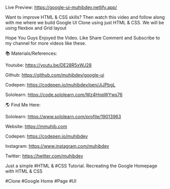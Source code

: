 
Live Preview: https://google-ui-muhibdev.netlify.app/

Want to improve HTML & CSS skills? Then watch this video and follow along with me where we build Google UI Clone using just HTML & CSS. We will be using flexbox and Grid layout

Hope You Guys Enjoyed the Video. Like Share Comment and Subscribe to my channel for more videos like these.



📚 Materials/References:

Youtube: https://youtu.be/DE28R5xWJ28

Github: https://github.com/muhibdev/google-ui

Codepen: https://codepen.io/muhibdev/pen/JjJPbgL

Sololearn: https://code.sololearn.com/Wz4HnpWYws76




🌎 Find Me Here:

Sololearn:  https://www.sololearn.com/profile/19013963

Website:  https://mmuhib.com

Codepen: https://codepen.io/muhibdev

Instagram:  https://www.instagram.com/muhibdev

Twitter:  https://twitter.com/muhibdev




Just a simple #HTML & #CSS Tutorial.
Recreating the Google Homepage with HTML & CSS




#Clone #Google Home #Page #UI
